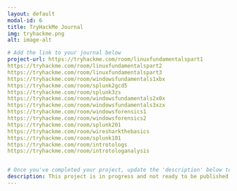 ```yaml
---
layout: default
modal-id: 6
title: TryHackMe Journal
img: tryhackme.png
alt: image-alt

# Add the link to your journal below
project-url: https://tryhackme.com/room/linuxfundamentalspart1
https://tryhackme.com/room/linuxfundamentalspart2
https://tryhackme.com/room/linuxfundamentalspart3
https://tryhackme.com/room/windowsfundamentals1xbx
https://tryhackme.com/room/splunk2gcd5
https://tryhackme.com/room/splunk3zs
https://tryhackme.com/room/windowsfundamentals2x0x
https://tryhackme.com/room/windowsfundamentals3xzx
https://tryhackme.com/room/windowsforensics1
https://tryhackme.com/room/windowsforensics2
https://tryhackme.com/room/splunk201
https://tryhackme.com/room/wiresharkthebasics
https://tryhackme.com/room/splunk101
https://tryhackme.com/room/introtologs
https://tryhackme.com/room/introtologanalysis


# Once you've completed your project, update the 'description' below to this one: Completed 17 TryHackMe rooms, gaining hands-on skills in Linux and Windows fundamentals, log analysis, network troubleshooting with Wireshark, and incident handling with Splunk.
description: This project is in progress and not ready to be published just yet. Please contact me if you'd like a sneak peek. Otherwise, stay tuned!
---
```

